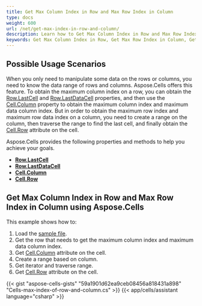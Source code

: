 ```yaml
---
title: Get Max Column Index in Row and Max Row Index in Column
type: docs
weight: 600
url: /net/get-max-index-in-row-and-column/
description: Learn how to Get Max Column Index in Row and Max Row Index in Column through the Aspose.Cells for .NET API.
keywords: Get Max Column Index in Row, Get Max Row Index in Column, Get Max Data Column Index in Row, Get Max Data Row Index in Column. 
---
```


## **Possible Usage Scenarios**
When you only need to manipulate some data on the rows or columns, you need to know the data range of  rows and columns. Aspose.Cells offers this feature. To obtain the maximum column index on a row, you can obtain the [Row.LastCell](https://reference.aspose.com/cells/net/aspose.cells/row/lastcell/) and [Row.LastDataCell](https://reference.aspose.com/cells/net/aspose.cells/row/lastdatacell/) properties, and then use the [Cell.Column](https://reference.aspose.com/cells/net/aspose.cells/cell/column/) property to obtain the maximum column index and maximum data column index. But in order to obtain the maximum row index and maximum row data index on a column, you need to create a range on the column, then traverse the range to find the last cell, and finally obtain the [Cell.Row](https://reference.aspose.com/cells/net/aspose.cells/cell/row/) attribute on the cell.

Aspose.Cells provides the following properties and methods to help you achieve your goals.
- [**Row.LastCell**](https://reference.aspose.com/cells/net/aspose.cells/row/lastcell/)
- [**Row.LastDataCell**](https://reference.aspose.com/cells/net/aspose.cells/row/lastdatacell/)
- [**Cell.Column**](https://reference.aspose.com/cells/net/aspose.cells/cell/column/)
- [**Cell.Row**](https://reference.aspose.com/cells/net/aspose.cells/cell/row/)

## **Get Max Column Index in Row and Max Row Index in Column using Aspose.Cells**
This example shows how to:

1. Load the [sample file](sample.xlsx).
1. Get the row that needs to get the maximum column index and maximum data column index.
1. Get [Cell.Column](https://reference.aspose.com/cells/net/aspose.cells/cell/column/) attribute on the cell.
1. Create a range based on column.
1. Get iterator and traverse range.
1. Get [Cell.Row](https://reference.aspose.com/cells/net/aspose.cells/cell/row/) attribute on the cell.

{{< gist "aspose-cells-gists" "59a1901d62ea9ceb08456a818431a898" "Cells-max-index-of-row-and-column.cs" >}}
{{< app/cells/assistant language="csharp" >}}